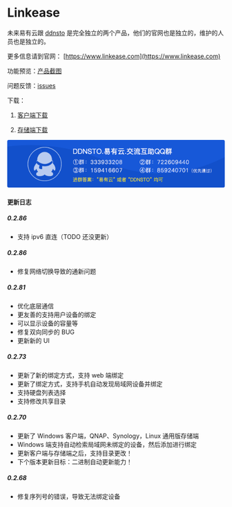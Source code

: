# Linkease

未来易有云跟 [ddnsto](https://www.ddnsto.com) 是完全独立的两个产品，他们的官网也是独立的，维护的人员也是独立的。

更多信息请到官网： [https://www.linkease.com](https://www.linkease.com) 

功能预览：[产品截图](https://www.ddnsto.com/linkease/#/zh-cn/features/preview)

问题反馈：[issues](https://github.com/koolshare/linkease/issues)

下载：

1. [客户端下载](https://www.ddnsto.com/linkease/download/)

2. [存储端下载](https://www.ddnsto.com/linkease/download/#/disk)

![QQ群介绍图](manual/pages/zh-cn/README/QQ%E7%BE%A4%E4%BB%8B%E7%BB%8D%E5%9B%BE.png?raw=true)

#### 更新日志

##### 0.2.86
* 支持 ipv6 直连（TODO 还没更新）

##### 0.2.86
* 修复网络切换导致的通新问题

##### 0.2.81
* 优化底层通信
* 更友善的支持用户设备的绑定
* 可以显示设备的容量等
* 修复双向同步的 BUG
* 更新新的 UI

##### 0.2.73
* 更新了新的绑定方式，支持 web 端绑定
* 更新了绑定方式，支持手机自动发现局域网设备并绑定
* 支持硬盘列表选择
* 支持修改共享目录

##### 0.2.70
* 更新了 Windows 客户端，QNAP、Synology，Linux 通用版存储端
* Windows 端支持自动检索局域网未绑定的设备，然后添加进行绑定
* 更新客户端与存储端之后，支持目录更改！
* 下个版本更新目标：二进制自动更新能力！

##### 0.2.68
* 修复序列号的错误，导致无法绑定设备
